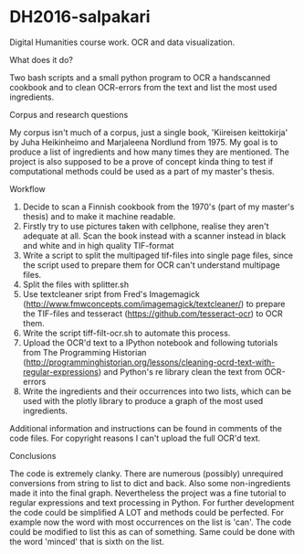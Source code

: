 # DH2016-salpakari

Digital Humanities course work. OCR and data visualization.

What does it do?

Two bash scripts and a small python program to OCR a handscanned cookbook and to clean OCR-errors from the text and list the most used ingredients.

Corpus and research questions

My corpus isn't much of a corpus, just a single book, 'Kiireisen keittokirja' by Juha Heikinheimo and Marjaleena Nordlund from 1975. My goal is to produce a list of ingredients and how many times they are mentioned. The project is also supposed to be a prove of concept kinda thing to test if computational methods could be used as a part of my master's thesis.

Workflow

1. Decide to scan a Finnish cookbook from the 1970's (part of my master's thesis) and to make it machine readable.
2. Firstly try to use pictures taken with cellphone, realise they aren't adequate at all. Scan the book instead with a scanner instead in black and white and in high quality TIF-format
3. Write a script to split the multipaged tif-files into single page files, since the script used to prepare them for OCR can't understand multipage files.
4. Split the files with splitter.sh
5. Use textcleaner sript from Fred's Imagemagick (http://www.fmwconcepts.com/imagemagick/textcleaner/) to prepare the TIF-files and tesseract (https://github.com/tesseract-ocr) to OCR them.
6. Write the script tiff-filt-ocr.sh to automate this process.
7. Upload the OCR'd text to a IPython notebook and following tutorials from The Programming Historian (http://programminghistorian.org/lessons/cleaning-ocrd-text-with-regular-expressions) and Python's re library clean the text from OCR-errors
8. Write the ingredients and their occurrences into two lists, which can be used with the plotly library to produce a graph of the most used ingredients.

Additional information and instructions can be found in comments of the code files.
For copyright reasons I can't upload the full OCR'd text.

Conclusions

The code is extremely clanky. There are numerous (possibly) unrequired conversions from string to list to dict and back. Also some non-ingredients made it into the final graph. Nevertheless the project was a fine tutorial to regular expressions and text processing in Python. For further development the code could be simplified A LOT and methods could be perfected. For example now the word with most occurrences on the list is 'can'. The code could be modified to list this as can of something. Same could be done with the word 'minced' that is sixth on the list.
